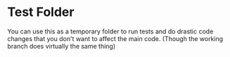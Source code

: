 # Test Folder

You can use this as a temporary folder to run tests and do drastic code changes that you don't want to affect the main code. (Though the working branch does virtually the same thing)